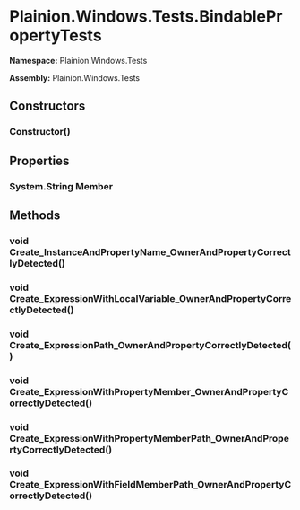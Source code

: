 
# Plainion.Windows.Tests.BindablePropertyTests

**Namespace:** Plainion.Windows.Tests

**Assembly:** Plainion.Windows.Tests


## Constructors

### Constructor()


## Properties

### System.String Member


## Methods

### void Create_InstanceAndPropertyName_OwnerAndPropertyCorrectlyDetected()

### void Create_ExpressionWithLocalVariable_OwnerAndPropertyCorrectlyDetected()

### void Create_ExpressionPath_OwnerAndPropertyCorrectlyDetected()

### void Create_ExpressionWithPropertyMember_OwnerAndPropertyCorrectlyDetected()

### void Create_ExpressionWithPropertyMemberPath_OwnerAndPropertyCorrectlyDetected()

### void Create_ExpressionWithFieldMemberPath_OwnerAndPropertyCorrectlyDetected()
